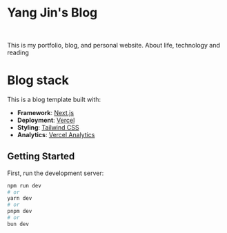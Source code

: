 # Yang Jin's Blog

<br />

This is my portfolio, blog, and personal website. About life, technology and reading

# Blog stack

This is a blog template built with:
- **Framework**: [Next.js](https://nextjs.org)
- **Deployment**: [Vercel](https://vercel.com)
- **Styling**: [Tailwind CSS](https://tailwindcss.com)
- **Analytics**: [Vercel Analytics](https://vercel.com/analytics)


## Getting Started

First, run the development server:

```bash
npm run dev
# or
yarn dev
# or
pnpm dev
# or
bun dev
```
